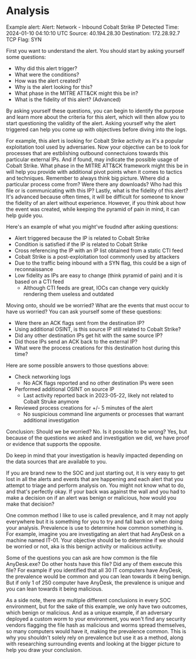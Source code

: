 # Analysis

Example alert:
Alert: Network - Inbound Cobalt Strike IP Detected
Time: 2024-01-10 04:10:10 UTC
Source: 40.194.28.30
Destination: 172.28.92.7
TCP Flag: SYN

First you want to understand the alert. You should start by asking yourself some questions:
- Why did this alert trigger?
- What were the conditions?
- How was the alert created?
- Why is the alert looking for this?
- What phase in the MITRE ATT&CK might this be in?
- What is the fidelity of this alert? (Advanced)

By asking yourself these questions, you can begin to identify the purpose and learn more about the criteria for this alert, which will then allow you to start questioning the validity of the alert. Asking yourself why the alert triggered can help you come up with objectives before diving into the logs. 

For example, this alert is looking for Cobalt Strike activity as it's a popular exploitation tool used by adversaries. Now your objective can be to look for processes that are estblishing outbound connectuions towards this particular external IPs. And if found, may indicate the possible usage of Cobalt Strike. What phase in the MITRE ATT&CK framework might this be in will help you provide with additional pivot points when it comes to tactics and techniques. Remember to always think big picture. Where did a particular process come from? Were there any downloads? Who had this file or is communicating with this IP? Lastly, what is the fidelity of this alert? It's advanced because often times, it will be difficult for someone to know the fidelity of an alert without experience. However, if you think about how the event was created, while keeping the pyramid of pain in mind, it can help guide you. 

Here's an example of what you might've foudnd after asking questions:
- Alert triggered because the IP is related to Cobalt Strike
- Condition is satisfied if the IP is related to Cobalt Strike
- Cross referencing the IP with an IP list obtained from a static CTI feed
- Cobalt Strike is a post-exploitation tool commonly used by attackers
- Due to the traffic being inbound with a SYN flag, this could be a sign of reconnaissance
- Low fidelity as IPs are easy to change (think pyramid of pain) and it is based on a CTI feed
  - Although CTI feeds are great, IOCs can change very quickly rendering them useless and outdated

Moving onto, should we be worried? What are the events that must occur to have us worried? You can ask yourself some of these questions:
- Were there an ACK flags sent from the destination IP?
- Using additional OSINT, is this source IP still related to Cobalt Strike?
- Did any other destination IPs get hit with the same source IP?
- Did those IPs send an ACK back to the external IP?
- What were the process creations for this destination host during this time? 

Here are some possible answers to those questions above:
- Check networking logs
  - No ACK flags reported and no other destination IPs were seen
- Performed additional OSINT on source IP
  - Last activity reported back in 2023-05-22, likely not related to Cobalt Struke anymore
- Reviewed process creations for +/- 5 minutes of the alert
  - No suspicious command line arguments or processes that warrant additional investigation

Conclusion: Should we be worried? No. Is it possible to be wrong? Yes, but because of the questions we asked and investigation we did, we have proof or evidence that supports the opposite. 

Do keep in mind that your investigation is heavily impacted depending on the data sources that are available to you. 

If you are brand new to the SOC and just starting out, it is very easy to get lost in all the alerts and events that are happening and each alert that you attempt to triage and perform analysis on. You might not know what to do, and that's perfectly okay. If your back was against the wall and you had to make a decision on if an alert was benign or malicious, how would you make that decision? 

One common method I like to use is called prevalence, and it may not apply everywhere but it is something for you to try and fall back on when doing your analysis. Prevalence is use to determine how common something is. For example, imagine you are investigating an alert that had AnyDesk on a machine named IT-01. Your objective should be to determine if we should be worried or not, aka is this benign activity or malicious activity. 

Some of the questions you can ask are how common is the file AnyDesk.exe? Do other hosts have this file? Did any of them execute this file? For example if you identified that all 30 IT computers have AnyDesk, the prevalence would be common and you can lean towards it being benign. But if only 1 of 250 computer have AnyDesk, the prevalence is unique and you can lean towards it being malicious. 

As a side note, there are multiple different conclusions in every SOC environment, but for the sake of this example, we only have two outcomes, which benign or malicious. And as a unique example, if an adversary deployed a custom worm to your environment, you won't find any security vendors flagging the file hash as malicious and worms spread themselves, so many computers would have it, making the prevalence common. This is why you shouldn't solely rely on prevalence but use it as a method, along with researching surrounding events and looking at the bigger picture to help you draw your conclusion.
